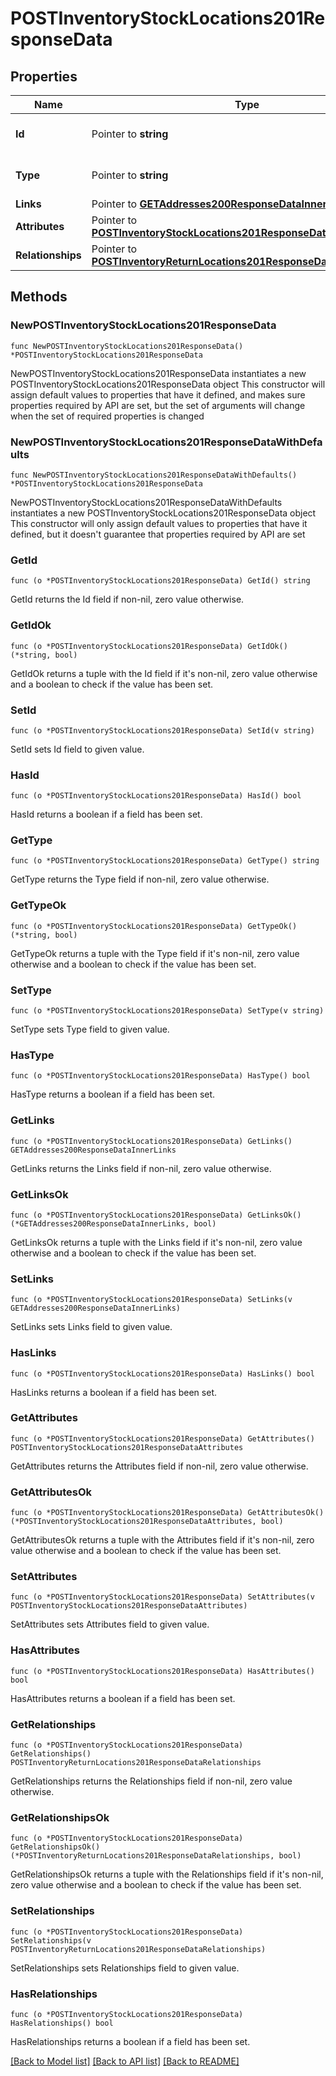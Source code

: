 # POSTInventoryStockLocations201ResponseData

## Properties

Name | Type | Description | Notes
------------ | ------------- | ------------- | -------------
**Id** | Pointer to **string** | The resource&#39;s id | [optional] 
**Type** | Pointer to **string** | The resource&#39;s type | [optional] [default to "inventory_stock_locations"]
**Links** | Pointer to [**GETAddresses200ResponseDataInnerLinks**](GETAddresses200ResponseDataInnerLinks.md) |  | [optional] 
**Attributes** | Pointer to [**POSTInventoryStockLocations201ResponseDataAttributes**](POSTInventoryStockLocations201ResponseDataAttributes.md) |  | [optional] 
**Relationships** | Pointer to [**POSTInventoryReturnLocations201ResponseDataRelationships**](POSTInventoryReturnLocations201ResponseDataRelationships.md) |  | [optional] 

## Methods

### NewPOSTInventoryStockLocations201ResponseData

`func NewPOSTInventoryStockLocations201ResponseData() *POSTInventoryStockLocations201ResponseData`

NewPOSTInventoryStockLocations201ResponseData instantiates a new POSTInventoryStockLocations201ResponseData object
This constructor will assign default values to properties that have it defined,
and makes sure properties required by API are set, but the set of arguments
will change when the set of required properties is changed

### NewPOSTInventoryStockLocations201ResponseDataWithDefaults

`func NewPOSTInventoryStockLocations201ResponseDataWithDefaults() *POSTInventoryStockLocations201ResponseData`

NewPOSTInventoryStockLocations201ResponseDataWithDefaults instantiates a new POSTInventoryStockLocations201ResponseData object
This constructor will only assign default values to properties that have it defined,
but it doesn't guarantee that properties required by API are set

### GetId

`func (o *POSTInventoryStockLocations201ResponseData) GetId() string`

GetId returns the Id field if non-nil, zero value otherwise.

### GetIdOk

`func (o *POSTInventoryStockLocations201ResponseData) GetIdOk() (*string, bool)`

GetIdOk returns a tuple with the Id field if it's non-nil, zero value otherwise
and a boolean to check if the value has been set.

### SetId

`func (o *POSTInventoryStockLocations201ResponseData) SetId(v string)`

SetId sets Id field to given value.

### HasId

`func (o *POSTInventoryStockLocations201ResponseData) HasId() bool`

HasId returns a boolean if a field has been set.

### GetType

`func (o *POSTInventoryStockLocations201ResponseData) GetType() string`

GetType returns the Type field if non-nil, zero value otherwise.

### GetTypeOk

`func (o *POSTInventoryStockLocations201ResponseData) GetTypeOk() (*string, bool)`

GetTypeOk returns a tuple with the Type field if it's non-nil, zero value otherwise
and a boolean to check if the value has been set.

### SetType

`func (o *POSTInventoryStockLocations201ResponseData) SetType(v string)`

SetType sets Type field to given value.

### HasType

`func (o *POSTInventoryStockLocations201ResponseData) HasType() bool`

HasType returns a boolean if a field has been set.

### GetLinks

`func (o *POSTInventoryStockLocations201ResponseData) GetLinks() GETAddresses200ResponseDataInnerLinks`

GetLinks returns the Links field if non-nil, zero value otherwise.

### GetLinksOk

`func (o *POSTInventoryStockLocations201ResponseData) GetLinksOk() (*GETAddresses200ResponseDataInnerLinks, bool)`

GetLinksOk returns a tuple with the Links field if it's non-nil, zero value otherwise
and a boolean to check if the value has been set.

### SetLinks

`func (o *POSTInventoryStockLocations201ResponseData) SetLinks(v GETAddresses200ResponseDataInnerLinks)`

SetLinks sets Links field to given value.

### HasLinks

`func (o *POSTInventoryStockLocations201ResponseData) HasLinks() bool`

HasLinks returns a boolean if a field has been set.

### GetAttributes

`func (o *POSTInventoryStockLocations201ResponseData) GetAttributes() POSTInventoryStockLocations201ResponseDataAttributes`

GetAttributes returns the Attributes field if non-nil, zero value otherwise.

### GetAttributesOk

`func (o *POSTInventoryStockLocations201ResponseData) GetAttributesOk() (*POSTInventoryStockLocations201ResponseDataAttributes, bool)`

GetAttributesOk returns a tuple with the Attributes field if it's non-nil, zero value otherwise
and a boolean to check if the value has been set.

### SetAttributes

`func (o *POSTInventoryStockLocations201ResponseData) SetAttributes(v POSTInventoryStockLocations201ResponseDataAttributes)`

SetAttributes sets Attributes field to given value.

### HasAttributes

`func (o *POSTInventoryStockLocations201ResponseData) HasAttributes() bool`

HasAttributes returns a boolean if a field has been set.

### GetRelationships

`func (o *POSTInventoryStockLocations201ResponseData) GetRelationships() POSTInventoryReturnLocations201ResponseDataRelationships`

GetRelationships returns the Relationships field if non-nil, zero value otherwise.

### GetRelationshipsOk

`func (o *POSTInventoryStockLocations201ResponseData) GetRelationshipsOk() (*POSTInventoryReturnLocations201ResponseDataRelationships, bool)`

GetRelationshipsOk returns a tuple with the Relationships field if it's non-nil, zero value otherwise
and a boolean to check if the value has been set.

### SetRelationships

`func (o *POSTInventoryStockLocations201ResponseData) SetRelationships(v POSTInventoryReturnLocations201ResponseDataRelationships)`

SetRelationships sets Relationships field to given value.

### HasRelationships

`func (o *POSTInventoryStockLocations201ResponseData) HasRelationships() bool`

HasRelationships returns a boolean if a field has been set.


[[Back to Model list]](../README.md#documentation-for-models) [[Back to API list]](../README.md#documentation-for-api-endpoints) [[Back to README]](../README.md)


